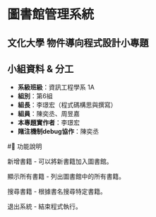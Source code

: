 # 圖書館管理系統

## 文化大學 物件導向程式設計小專題

## 小組資料 & 分工

- **系級班級**：資訊工程學系 1A  
- **組別**：第6組  
- **組長**：李璟宏（程式碼構思與撰寫）  
- **組員**：陳奕丞、周昱嘉  
- **本專題實作者**：李璟宏  
- **賭注機制debug協作**：陳奕丞  


#🚀 功能說明

新增書籍 - 可以將新書籍加入圖書館。

顯示所有書籍 - 列出圖書館中的所有書籍。

搜尋書籍 - 根據書名搜尋特定書籍。

退出系統 - 結束程式執行。


